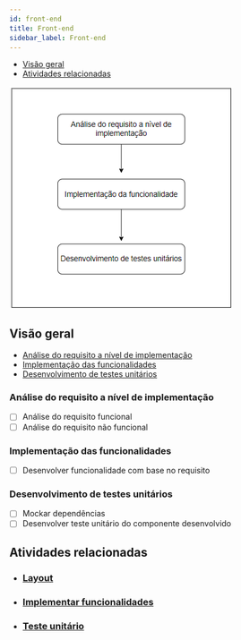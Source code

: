 ```yaml
---
id: front-end
title: Front-end
sidebar_label: Front-end
---
```


- [Visão geral](#visão-geral)
- [Atividades relacionadas](#atividades-relacionadas)

![Workflow](/img/solution/products/front-end/front-end-workflow.png)

## Visão geral

- [Análise do requisito a nível de implementação](#definição-de-experiência-de-usuário)
- [Implementação das funcionalidades](#definição-de-interface)
- [Desenvolvimento de testes unitários](#validação-de-interface)

### Análise do requisito a nível de implementação

- [ ] Análise do requisito funcional
- [ ] Análise do requisito não funcional

### Implementação das funcionalidades

- [ ] Desenvolver funcionalidade com base no requisito

### Desenvolvimento de testes unitários

- [ ] Mockar dependências
- [ ] Desenvolver teste unitário do componente desenvolvido

## Atividades relacionadas

- ### [Layout](/docs/areas/solution/alphas/software-system/activities/software-system-activities#layout)
- ### [Implementar funcionalidades](/docs/areas/solution/alphas/software-system/activities/software-system-activities#implementar-funcionalidades)
- ### [Teste unitário](/docs/areas/solution/alphas/software-system/activities/software-system-activities#teste-unitário)
